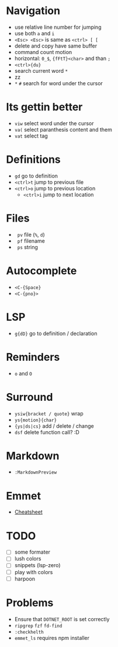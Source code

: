 # Navigation
 - use relative line number for jumping
 - use both `a` and `i`
 - `<Esc> <Esc>` is same as `<ctrl> [ [`
 - delete and copy have same buffer
 - command count motion
 - horizontal: `0_$`, `{fFtT}<char>` and than `;`
 - `<ctrl>{du}`
 - search current word `*`
 - zz
 - `*` `#` search for word under the cursor

# Its gettin better
 - `viw` select word under the cursor
 - `va(` select paranthesis content and them
 - `vat` select tag

# Definitions
 - `gd` go to definition
 - `<ctrl>t` jump to previous file
 - `<ctrl>o` jump to previous location
   * `<ctrl>i` jump to next location

# Files
 - ` pv` file (`%`, `d`)
 - ` pf` filename
 - ` ps` string

# Autocomplete
 - `<C-{Space}`
 - `<C-{pno}>`

# LSP
 - `g{dD}` go to definition / declaration

# Reminders
 - `o` and `O`

# Surround
 - `ysiw{bracket / quote}` wrap
 - `ys{motion}{char}`
 - `{ys|ds|cs}` add / delete / change
 - `dsf` delete function call? :D

# Markdown
 - `:MarkdownPreview`

# Emmet
 - [Cheatsheet](https://docs.emmet.io/cheat-sheet/)

# TODO
 - [ ] some formater
 - [ ] lush colors
 - [ ] snippets (lsp-zero)
 - [ ] play with colors
 - [ ] harpoon

# Problems
 - Ensure that `DOTNET_ROOT` is set correctly
 - `ripgrep` `fzf` `fd-find`
 - `:checkhelth`
 - `emmet_ls` requires npm installer
